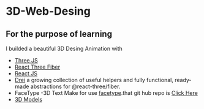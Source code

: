 # 3D-Web-Desing
## For the purpose of learning
I builded a beautiful 3D Desing Animation with 
- <a href="https://threejs.org/">Three JS<a>
- <a href="https://r3f.docs.pmnd.rs/getting-started/introduction">React Three Fiber</a> 
- <a href="">React JS</a>
- <a href="https://github.com/pmndrs/drei">Drei</a> a growing collection of useful helpers and fully functional, ready-made abstractions for @react-three/fiber.
- FaceType
    -3D Text Make for use <a href="https://gero3.github.io/facetype.js/">facetype</a>.that git hub repo is <a href="https://github.com/pmndrs/gltfjsx?tab=readme-ov-file">Click Here</a>
- <a href="https://market.pmnd.rs/">3D Models</a>
